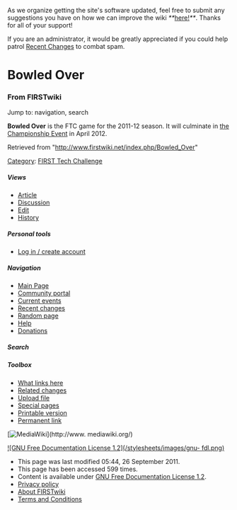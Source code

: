 As we organize getting the site's software updated, feel free to submit any
suggestions you have on how we can improve the wiki
_**_[here!](/index.php/User:Hallry/Suggestions "User:Hallry/Suggestions"
)_**_. Thanks for all of your support!

If you are an administrator, it would be greatly appreciated if you could help
patrol [Recent Changes](/index.php/Special:Recentchanges
"Special:Recentchanges" ) to combat spam.

# Bowled Over

### From FIRSTwiki

Jump to: navigation, search

**Bowled Over** is the FTC game for the 2011-12 season. It will culminate in [the Championship Event](/index.php/The_Championship_Event "The Championship Event" ) in April 2012. 

Retrieved from "<http://www.firstwiki.net/index.php/Bowled_Over>"

[Category](/index.php?title=Special:Categories&article=Bowled_Over
"Special:Categories" ): [FIRST Tech
Challenge](/index.php/Category:FIRST_Tech_Challenge "Category:FIRST Tech
Challenge" )

##### Views

  * [Article](/index.php/Bowled_Over)
  * [Discussion](/index.php?title=Talk:Bowled_Over&action=edit)
  * [Edit](/index.php?title=Bowled_Over&action=edit)
  * [History](/index.php?title=Bowled_Over&action=history)

##### Personal tools

  * [Log in / create account](/index.php?title=Special:Userlogin&returnto=Bowled_Over)

[](/index.php/Main_Page "Main Page" )

##### Navigation

  * [Main Page](/index.php/Main_Page)
  * [Community portal](/index.php/FIRSTwiki:Community_portal)
  * [Current events](/index.php/Current_events)
  * [Recent changes](/index.php/Special:Recentchanges)
  * [Random page](/index.php/Special:Random)
  * [Help](/index.php/FIRSTwiki:Help)
  * [Donations](/index.php/FIRSTwiki:Site_support)

##### Search



##### Toolbox

  * [What links here](/index.php/Special:Whatlinkshere/Bowled_Over)
  * [Related changes](/index.php/Special:Recentchangeslinked/Bowled_Over)
  * [Upload file](/index.php/Special:Upload)
  * [Special pages](/index.php/Special:Specialpages)
  * [Printable version](/index.php?title=Bowled_Over&printable=yes)
  * [Permanent link](/index.php?title=Bowled_Over&oldid=82000)

[![MediaWiki](/skins/common/images/poweredby_mediawiki_88x31.png)](http://www.
mediawiki.org/)

[![GNU Free Documentation License 1.2](/stylesheets/images/gnu-
fdl.png)](http://www.gnu.org/copyleft/fdl.html)

  * This page was last modified 05:44, 26 September 2011.
  * This page has been accessed 599 times.
  * Content is available under [GNU Free Documentation License 1.2](http://www.gnu.org/copyleft/fdl.html "http://www.gnu.org/copyleft/fdl.html" ).
  * [Privacy policy](/index.php/FIRSTwiki:Privacy_policy "FIRSTwiki:Privacy policy" )
  * [About FIRSTwiki](/index.php/FIRSTwiki:About "FIRSTwiki:About" )
  * [Terms and Conditions](/index.php/FIRSTwiki:Terms_and_conditions "FIRSTwiki:Terms and conditions" )

